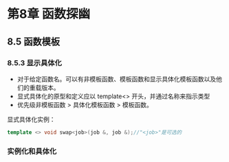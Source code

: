 # 第8章 函数探幽
## 8.5 函数模板
### 8.5.3 显示具体化
* 对于给定函数名。可以有非模板函数、模板函数和显示具体化模板函数以及他们的重载版本。
* 显式具体化的原型和定义应以 template<> 开头，并通过名称来指示类型
* 优先级非模板函数 > 具体化模板函数 > 模板函数。

显式具体化实例：
```c++
template <> void swap<job>(job &, job &);//"<job>"是可选的
```
### 实例化和具体化
